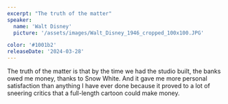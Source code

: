 ```yaml
---
excerpt: "The truth of the matter"
speaker:
  name: 'Walt Disney'
  picture: '/assets/images/Walt_Disney_1946_cropped_100x100.JPG'

color: '#1001b2'
releaseDate: '2024-03-28'
---
```

The truth of the matter is that by the time we had the studio built, the banks owed me money, thanks to Snow White. And it gave me more personal satisfaction than anything I have ever done because it proved to a lot of sneering critics that a full-length cartoon could make money.
